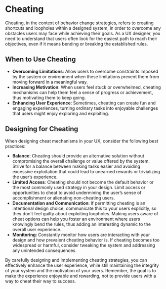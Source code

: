 # Cheating

Cheating, in the context of behavior change strategies, refers to creating shortcuts and loopholes within a designed system, in order to overcome any obstacles users may face while achieving their goals. As a UX designer, you need to understand that users often look for the easiest path to reach their objectives, even if it means bending or breaking the established rules.

## When to Use Cheating

- **Overcoming Limitations**: Allow users to overcome constraints imposed by the system or environment when these limitations prevent them from moving forward in a meaningful way.
- **Increasing Motivation**: When users feel stuck or overwhelmed, cheating mechanisms can help them feel a sense of progress or achievement, thus motivating them to keep going.
- **Enhancing User Experience**: Sometimes, cheating can create fun and engaging experiences, turning ordinary tasks into enjoyable challenges that users might enjoy exploring and exploiting.

## Designing for Cheating

When designing cheat mechanisms in your UX, consider the following best practices:

- **Balance**: Cheating should provide an alternative solution without compromising the overall challenge or value offered by the system. Strive for a balance between making tasks easier and avoiding excessive exploitation that could lead to unearned rewards or trivializing the user’s experience.
- **Limited Access**: Cheating should not become the default behavior or the most commonly used strategy in your design. Limit access or opportunities to cheat to avoid undermining the user’s sense of accomplishment or alienating non-cheating users.
- **Documentation and Communication**: If permitting cheating is an intentional design choice, communicate this to your users explicitly, so they don’t feel guilty about exploiting loopholes. Making users aware of cheat options can help you foster an environment where users knowingly bend the rules, thus adding an interesting dynamic to the overall user experience.
- **Monitoring**: Constantly monitor how users are interacting with your design and how prevalent cheating behavior is. If cheating becomes too widespread or harmful, consider tweaking the system and addressing any unintended consequences.

By carefully designing and implementing cheating strategies, you can effectively enhance the user experience, while still maintaining the integrity of your system and the motivation of your users. Remember, the goal is to make the experience enjoyable and rewarding, not to provide users with a way to cheat their way to success.
